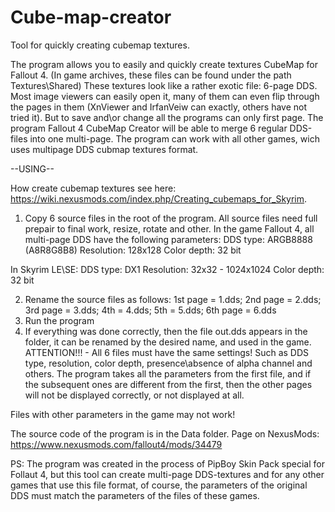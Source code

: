 # Cube-map-creator
Tool for quickly creating cubemap textures.

The program allows you to easily and quickly create textures CubeMap for Fallout 4. (In game archives, these files can be 
found under the path Textures\Shared)
These textures look like a rather exotic file: 6-page DDS. Most image viewers can easily open it, many of them can even flip 
through the pages in them (XnViewer and IrfanVeiw can exactly, others have not tried it). But to save and\or change all the 
programs can only first page.
The program Fallout 4 CubeMap Creator will be able to merge 6 regular DDS-files into one multi-page.
The program can work with all other games, wich uses multipage DDS cubmap textures format.


--USING--

How create cubemap textures see here: https://wiki.nexusmods.com/index.php/Creating_cubemaps_for_Skyrim.
1. Copy 6 source files in the root of the program. All source files need full prepair to final work, resize, rotate and other.
In the game Fallout 4, all multi-page DDS have the following parameters:
DDS type: ARGB8888 (A8R8G8B8)
Resolution: 128x128
Color depth: 32 bit

In Skyrim LE\SE:
DDS type: DX1
Resolution: 32х32 - 1024х1024
Color depth: 32 bit

2. Rename the source files as follows: 1st page = 1.dds; 2nd page = 2.dds; 3rd page = 3.dds; 4th = 4.dds; 5th = 5.dds; 6th 
page = 6.dds
3. Run the program
4. If everything was done correctly, then the file out.dds appears in the folder, it can be renamed by the desired name, and 
used in the game.
ATTENTION!!! - All 6 files must have the same settings! Such as DDS type, resolution, color depth, presence\absence of alpha 
channel and others. The program takes all the parameters from the first file, and if the subsequent ones are different 
from the first, then the other pages will not be displayed correctly, or not displayed at all.



Files with other parameters in the game may not work!

The source code of the program is in the Data folder.
Page on NexusMods: https://www.nexusmods.com/fallout4/mods/34479

PS: The program was created in the process of PipBoy Skin Pack﻿ special for Follaut 4,  but this tool can create multi-page DDS-textures and for any other games that use this file format, of course, the parameters of 
the original DDS must match the parameters of the files of these games.
